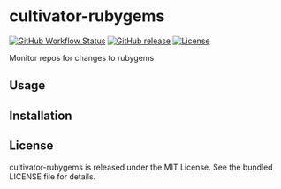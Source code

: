 cultivator-rubygems
=========

[![GitHub Workflow Status](https://img.shields.io/github/actions/workflow/status/akerl/cultivator-rubygems/build.yml?branch=main)](https://github.com/akerl/cultivator-rubygems/actions)
[![GitHub release](https://img.shields.io/github/release/akerl/cultivator-rubygems.svg)](https://github.com/akerl/cultivator-rubygems/releases)
[![License](https://img.shields.io/github/license/akerl/cultivator-rubygems)](https://github.com/akerl/cultivator-rubygems/blob/master/LICENSE)

Monitor repos for changes to rubygems

## Usage

## Installation

## License

cultivator-rubygems is released under the MIT License. See the bundled LICENSE file for details.
